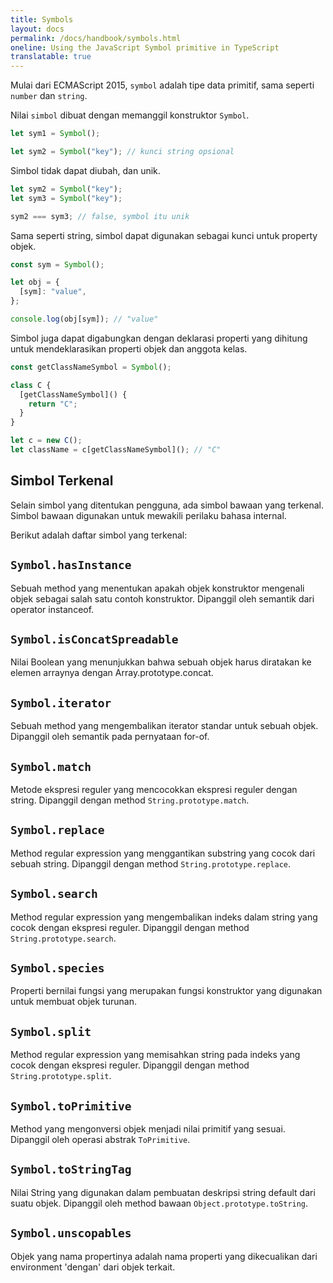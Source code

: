 ```yaml
---
title: Symbols
layout: docs
permalink: /docs/handbook/symbols.html
oneline: Using the JavaScript Symbol primitive in TypeScript
translatable: true
---
```


Mulai dari ECMAScript 2015, `symbol` adalah tipe data primitif, sama seperti `number` dan `string`.

Nilai `simbol` dibuat dengan memanggil konstruktor `Symbol`.

```ts
let sym1 = Symbol();

let sym2 = Symbol("key"); // kunci string opsional
```

Simbol tidak dapat diubah, dan unik.

```ts
let sym2 = Symbol("key");
let sym3 = Symbol("key");

sym2 === sym3; // false, symbol itu unik
```

Sama seperti string, simbol dapat digunakan sebagai kunci untuk property objek.

```ts
const sym = Symbol();

let obj = {
  [sym]: "value",
};

console.log(obj[sym]); // "value"
```

Simbol juga dapat digabungkan dengan deklarasi properti yang dihitung untuk mendeklarasikan properti objek dan anggota kelas.

```ts
const getClassNameSymbol = Symbol();

class C {
  [getClassNameSymbol]() {
    return "C";
  }
}

let c = new C();
let className = c[getClassNameSymbol](); // "C"
```

## Simbol Terkenal

Selain simbol yang ditentukan pengguna, ada simbol bawaan yang terkenal.
Simbol bawaan digunakan untuk mewakili perilaku bahasa internal.

Berikut adalah daftar simbol yang terkenal:

## `Symbol.hasInstance`

Sebuah method yang menentukan apakah objek konstruktor mengenali objek sebagai salah satu contoh konstruktor. Dipanggil oleh semantik dari operator instanceof.

## `Symbol.isConcatSpreadable`

Nilai Boolean yang menunjukkan bahwa sebuah objek harus diratakan ke elemen arraynya dengan Array.prototype.concat.

## `Symbol.iterator`

Sebuah method yang mengembalikan iterator standar untuk sebuah objek. Dipanggil oleh semantik pada pernyataan for-of.

## `Symbol.match`

Metode ekspresi reguler yang mencocokkan ekspresi reguler dengan string. Dipanggil dengan method `String.prototype.match`.

## `Symbol.replace`

Method regular expression yang menggantikan substring yang cocok dari sebuah string. Dipanggil dengan method `String.prototype.replace`.

## `Symbol.search`

Method regular expression yang mengembalikan indeks dalam string yang cocok dengan ekspresi reguler. Dipanggil dengan method `String.prototype.search`.

## `Symbol.species`

Properti bernilai fungsi yang merupakan fungsi konstruktor yang digunakan untuk membuat objek turunan.

## `Symbol.split`

Method regular expression yang memisahkan string pada indeks yang cocok dengan ekspresi reguler.
Dipanggil dengan method `String.prototype.split`.

## `Symbol.toPrimitive`

Method yang mengonversi objek menjadi nilai primitif yang sesuai.
Dipanggil oleh operasi abstrak `ToPrimitive`.

## `Symbol.toStringTag`

Nilai String yang digunakan dalam pembuatan deskripsi string default dari suatu objek.
Dipanggil oleh method bawaan `Object.prototype.toString`.

## `Symbol.unscopables`

Objek yang nama propertinya adalah nama properti yang dikecualikan dari environment 'dengan' dari objek terkait.
